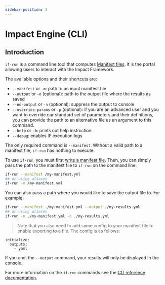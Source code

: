 ```yaml
---
sidebar-position: 3
---
```


# Impact Engine (CLI)

## Introduction

`if-run` is a command line tool that computes [Manifest files](manifest-file.md).
It is the portal allowing users to interact with the Impact Framework.

The available options and their shortcuts are:

- `--manifest` or `-m`: path to an input manifest file
- `--output` or `-o` (optional): path to the output file where the results as saved
- `--no-output` or `-n` (optional): suppress the output to console
- `--override-params` or `-p` (optional): if you are an advanced user and you want to override our standard set of parameters and their definitions, you can provide the path to an alternative file as an argument to this command.
- `--help` or `-h`: prints out help instruction
- `--debug`: enables IF execution logs

The only required command is `--manifest`. Without a valid path to a manifest file, `if-run` has nothing to execute.

To use `if-run`, you must first [write a manifest file](../users/how-to-write-manifests.md). Then, you can simply pass the path to the manifest file to `if-run` on the command line.

```sh
if-run --manifest /my-manifest.yml
## or using aliases
if-run -m /my-manifest.yml
```

You can also pass a path where you would like to save the output file to. For example:

```sh
if-run --manifest ./my-manifest.yml --output ./my-results.yml
## or using aliases
if-run -m ./my-manifest.yml -o ./my-results.yml
```

> Note that you also need to add some config to your manifest file to enable exporting to a file. The config is as follows:

```
initialize:
  outputs:
    - yaml
```

If you omit the `--output` command, your results will only be displayed in the console.

For more information on the `if-run` commands see the [CLI reference documentation](../reference/cli.md).
